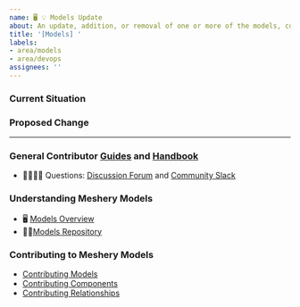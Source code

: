 ```yaml
---
name: 🖥 💡 Models Update
about: An update, addition, or removal of one or more of the models, components, relationships, workflows, or policies within Meshery Models.
title: '[Models] '
labels: 
- area/models
- area/devops
assignees: ''
---
```

### Current Situation
<!-- A brief description of the current state of Models -->

### Proposed Change
<!-- A brief description of the change. -->

---

### General Contributor [Guides](https://docs.meshery.io/project/contributing) and [Handbook](https://layer5.io/community/handbook)

- 🙋🏾🙋🏼 Questions: [Discussion Forum](http://discuss.meshery.io) and [Community Slack](https://slack.meshery.io)

### Understanding Meshery Models

- 🖥 [Models Overview](https://docs.google.com/presentation/d/1SQMfyu5shjpGKlYONdVzOtd7UYTgLWBcgUvHMLCZ2tY/edit#slide=id.g226f5de5180_19_259)
- 👨‍💻[Models Repository](https://github.com/meshery/meshery/tree/master/server/meshmodel)

### Contributing to Meshery Models
- [Contributing Models](https://docs.meshery.io/project/contributing/contributing-models)
- [Contributing Components](https://docs.meshery.io/project/contributing/contributing-components)
- [Contributing Relationships](https://docs.meshery.io/project/contributing/contributing-relationships)

<!-- ### Instructions for Policies
- [Contributing Policies](https://docs.meshery.io/project/contributing/contributing-policies)
 -->
